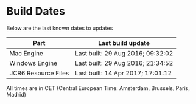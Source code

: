 # Build Dates

Below are the last known dates to updates

Part | Last build update
-----|-----
Mac Engine | Last built: 29 Aug 2016; 09:32:02
Windows Engine | Last built: 29 Aug 2016; 21:34:52
JCR6 Resource Files | Last built: 14 Apr 2017; 17:01:12
All times are in CET (Central European Time: Amsterdam, Brussels, Paris, Madrid)



